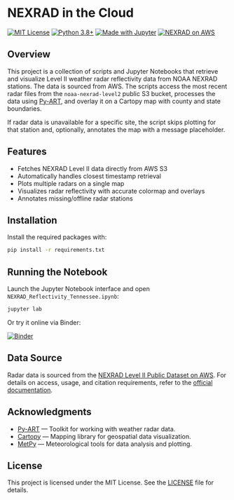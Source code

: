 # NEXRAD in the Cloud

[![MIT License](https://img.shields.io/badge/license-MIT-blue.svg)](LICENSE)
[![Python 3.8+](https://img.shields.io/badge/python-3.8%2B-blue.svg)](https://www.python.org/)
[![Made with Jupyter](https://img.shields.io/badge/Made%20with-Jupyter-orange.svg)](https://jupyter.org/)
[![NEXRAD on AWS](https://img.shields.io/badge/data%20source-NEXRAD%20on%20AWS-blue)](https://registry.opendata.aws/noaa-nexrad/)

## Overview

This project is a collection of scripts and Jupyter Notebooks that retrieve and visualize Level II weather radar reflectivity data from NOAA NEXRAD stations. The data is sourced from AWS. The scripts access the most recent radar files from the `noaa-nexrad-level2` public S3 bucket, processes the data using [Py-ART](https://arm-doe.github.io/pyart/), and overlay it on a Cartopy map with county and state boundaries.

If radar data is unavailable for a specific site, the script skips plotting for that station and, optionally, annotates the map with a message placeholder.

## Features

- Fetches NEXRAD Level II data directly from AWS S3
- Automatically handles closest timestamp retrieval
- Plots multiple radars on a single map
- Visualizes radar reflectivity with accurate colormap and overlays
- Annotates missing/offline radar stations

## Installation

Install the required packages with:

```bash
pip install -r requirements.txt
```

## Running the Notebook

Launch the Jupyter Notebook interface and open `NEXRAD_Reflectivity_Tennessee.ipynb`:

```bash
jupyter lab
```

Or try it online via Binder:

[![Binder](https://mybinder.org/badge_logo.svg)](https://mybinder.org/v2/gh/ericruzanski/nexrad-in-the-cloud/HEAD?labpath=tennessee_radar_reflectivity.ipynb)

## Data Source

Radar data is sourced from the [NEXRAD Level II Public Dataset on AWS](https://registry.opendata.aws/noaa-nexrad/). For details on access, usage, and citation requirements, refer to the [official documentation](https://docs.opendata.aws/noaa-nexrad/readme.html).

## Acknowledgments

- [Py-ART](https://arm-doe.github.io/pyart/) — Toolkit for working with weather radar data.
- [Cartopy](https://scitools.org.uk/cartopy/docs/latest/) — Mapping library for geospatial data visualization.
- [MetPy](https://unidata.github.io/MetPy/latest/index.html) — Meteorological tools for data analysis and plotting.

## License

This project is licensed under the MIT License. See the [LICENSE](LICENSE) file for details.
